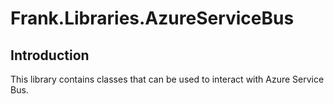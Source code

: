 # Frank.Libraries.AzureServiceBus

## Introduction
This library contains classes that can be used to interact with Azure Service Bus.